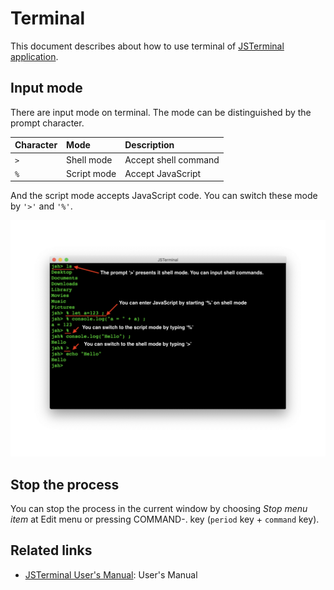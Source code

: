 # Terminal
This document describes about how to use terminal of [JSTerminal application](https://github.com/steelwheels/JSTerminal/blob/master/Documents/UsersManual.md).

## Input mode
There are input mode on terminal.
The mode can be distinguished by the prompt character.

|Character      |Mode           |Description                    |
|:--            |:--            |:--                            |
|`>`            |Shell mode     |Accept shell command           |
|`%`            |Script mode    |Accept JavaScript              |

And the script mode accepts JavaScript code.
You can switch these mode by `'>'` and `'%'`.

![Two modes](Images/mode2.png)

## Stop the process
You can stop the process in the current window by choosing
_Stop menu item_ at Edit menu or pressing COMMAND-. key (`period` key + `command` key).

## Related links
* [JSTerminal User's Manual](https://github.com/steelwheels/JSTerminal/blob/master/Documents/UsersManual.md): User's Manual
